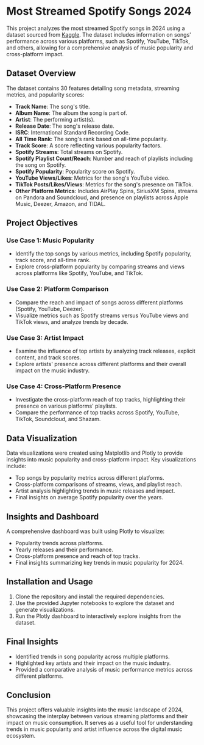 # Most Streamed Spotify Songs 2024

This project analyzes the most streamed Spotify songs in 2024 using a dataset sourced from [Kaggle](https://www.kaggle.com/datasets/nelgiriyewithana/most-streamed-spotify-songs-2024). The dataset includes information on songs' performance across various platforms, such as Spotify, YouTube, TikTok, and others, allowing for a comprehensive analysis of music popularity and cross-platform impact.

## Dataset Overview

The dataset contains 30 features detailing song metadata, streaming metrics, and popularity scores:

- **Track Name**: The song's title.
- **Album Name**: The album the song is part of.
- **Artist**: The performing artist(s).
- **Release Date**: The song's release date.
- **ISRC**: International Standard Recording Code.
- **All Time Rank**: The song's rank based on all-time popularity.
- **Track Score**: A score reflecting various popularity factors.
- **Spotify Streams**: Total streams on Spotify.
- **Spotify Playlist Count/Reach**: Number and reach of playlists including the song on Spotify.
- **Spotify Popularity**: Popularity score on Spotify.
- **YouTube Views/Likes**: Metrics for the song's YouTube video.
- **TikTok Posts/Likes/Views**: Metrics for the song's presence on TikTok.
- **Other Platform Metrics**: Includes AirPlay Spins, SiriusXM Spins, streams on Pandora and Soundcloud, and presence on playlists across Apple Music, Deezer, Amazon, and TIDAL.

## Project Objectives

### Use Case 1: Music Popularity
- Identify the top songs by various metrics, including Spotify popularity, track score, and all-time rank.
- Explore cross-platform popularity by comparing streams and views across platforms like Spotify, YouTube, and TikTok.

### Use Case 2: Platform Comparison
- Compare the reach and impact of songs across different platforms (Spotify, YouTube, Deezer).
- Visualize metrics such as Spotify streams versus YouTube views and TikTok views, and analyze trends by decade.

### Use Case 3: Artist Impact
- Examine the influence of top artists by analyzing track releases, explicit content, and track scores.
- Explore artists' presence across different platforms and their overall impact on the music industry.

### Use Case 4: Cross-Platform Presence
- Investigate the cross-platform reach of top tracks, highlighting their presence on various platforms' playlists.
- Compare the performance of top tracks across Spotify, YouTube, TikTok, Soundcloud, and Shazam.

## Data Visualization

Data visualizations were created using Matplotlib and Plotly to provide insights into music popularity and cross-platform impact. Key visualizations include:

- Top songs by popularity metrics across different platforms.
- Cross-platform comparisons of streams, views, and playlist reach.
- Artist analysis highlighting trends in music releases and impact.
- Final insights on average Spotify popularity over the years.

## Insights and Dashboard

A comprehensive dashboard was built using Plotly to visualize:

- Popularity trends across platforms.
- Yearly releases and their performance.
- Cross-platform presence and reach of top tracks.
- Final insights summarizing key trends in music popularity for 2024.

## Installation and Usage

1. Clone the repository and install the required dependencies.
2. Use the provided Jupyter notebooks to explore the dataset and generate visualizations.
3. Run the Plotly dashboard to interactively explore insights from the dataset.

## Final Insights

- Identified trends in song popularity across multiple platforms.
- Highlighted key artists and their impact on the music industry.
- Provided a comparative analysis of music performance metrics across different platforms.

## Conclusion

This project offers valuable insights into the music landscape of 2024, showcasing the interplay between various streaming platforms and their impact on music consumption. It serves as a useful tool for understanding trends in music popularity and artist influence across the digital music ecosystem.
